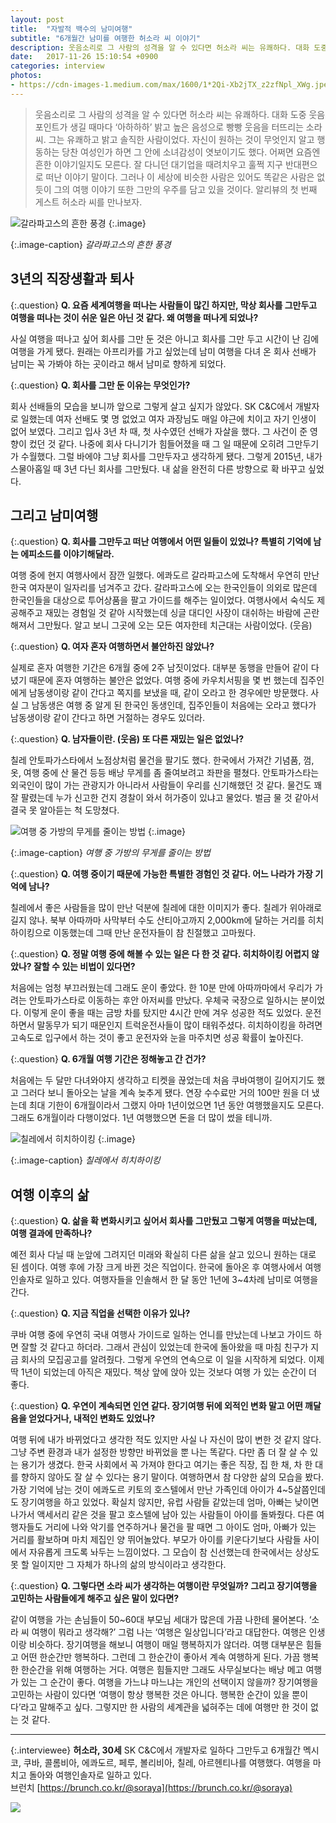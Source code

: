 ```yaml
---
layout: post
title:  "자발적 백수의 남미여행"
subtitle: "6개월간 남미를 여행한 허소라 씨 이야기"
description: 웃음소리로 그 사람의 성격을 알 수 있다면 허소라 씨는 유쾌하다. 대화 도중 웃음 포인트가 생길 때마다 ‘아하하하’ 밝고 높은 음성으로 빵빵 웃음을 터뜨리는 소라 씨. 그는 유쾌하고 밝고 솔직한 사람이었다. 자신이 원하는 것이 무엇인지 알고 행동하는 당찬 여성인가 하면 그 안에 소녀감성이 엿보이기도 했다. 어쩌면 요즘엔 흔한 이야기일지도 모른다. 잘 다니던 대기업을 때려치우고 훌쩍 지구 반대편으로 떠난 이야기 말이다. 그러나 이 세상에 비슷한 사람은 있어도 똑같은 사람은 없듯이 그의 여행 이야기 또한 그만의 우주를 담고 있을 것이다. 알리뷰의 첫 번째 게스트 허소라 씨를 만나보자.
date:   2017-11-26 15:10:54 +0900
categories: interview
photos:
- https://cdn-images-1.medium.com/max/1600/1*2Qi-Xb2jTX_z2zfNpl_XWg.jpeg
---
```


> 웃음소리로 그 사람의 성격을 알 수 있다면 허소라 씨는 유쾌하다. 대화 도중 웃음 포인트가 생길 때마다 ‘아하하하’ 밝고 높은 음성으로 빵빵 웃음을 터뜨리는 소라 씨. 그는 유쾌하고 밝고 솔직한 사람이었다. 자신이 원하는 것이 무엇인지 알고 행동하는 당찬 여성인가 하면 그 안에 소녀감성이 엿보이기도 했다. 어쩌면 요즘엔 흔한 이야기일지도 모른다. 잘 다니던 대기업을 때려치우고 훌쩍 지구 반대편으로 떠난 이야기 말이다. 그러나 이 세상에 비슷한 사람은 있어도 똑같은 사람은 없듯이 그의 여행 이야기 또한 그만의 우주를 담고 있을 것이다. 알리뷰의 첫 번째 게스트 허소라 씨를 만나보자.

![갈라파고스의 흔한 풍경](https://cdn-images-1.medium.com/max/1600/1*2Qi-Xb2jTX_z2zfNpl_XWg.jpeg)
{:.image}

{:.image-caption}
*갈라파고스의 흔한 풍경*

## 3년의 직장생활과 퇴사

{:.question}
**Q. 요즘 세계여행을 떠나는 사람들이 많긴 하지만, 막상 회사를 그만두고 여행을 떠나는 것이 쉬운 일은 아닌 것 같다. 왜 여행을 떠나게 되었나?**

사실 여행을 떠나고 싶어 회사를 그만 둔 것은 아니고 회사를 그만 두고 시간이 난 김에 여행을 가게 됐다. 원래는 아프리카를 가고 싶었는데 남미 여행을 다녀 온 회사 선배가 남미는 꼭 가봐야 하는 곳이라고 해서 남미로 향하게 되었다.

{:.question}
**Q. 회사를 그만 둔 이유는 무엇인가?**

회사 선배들의 모습을 보니까 앞으로 그렇게 살고 싶지가 않았다. SK C&C에서 개발자로 일했는데 여자 선배도 몇 명 없었고 여자 과장님도 매일 야근에 치이고 자기 인생이 없어 보였다. 그리고 입사 3년 차 때, 첫 사수였던 선배가 자살을 했다. 그 사건이 준 영향이 컸던 것 같다. 나중에 회사 다니기가 힘들어졌을 때 그 일 때문에 오히려 그만두기가 수월했다. 그럴 바에야 그냥 회사를 그만두자고 생각하게 됐다. 그렇게 2015년, 내가 스물아홉일 때 3년 다닌 회사를 그만뒀다. 내 삶을 완전히 다른 방향으로 확 바꾸고 싶었다.

## 그리고 남미여행

{:.question}
**Q. 회사를 그만두고 떠난 여행에서 어떤 일들이 있었나? 특별히 기억에 남는 에피소드를 이야기해달라.**

여행 중에 현지 여행사에서 잠깐 일했다. 에콰도르 갈라파고스에 도착해서 우연히 만난 한국 여자분이 일자리를 넘겨주고 갔다. 갈라파고스에 오는 한국인들이 의외로 많은데 한국인들을 대상으로 투어상품을 팔고 가이드를 해주는 일이었다. 여행사에서 숙식도 제공해주고 재밌는 경험일 것 같아 시작했는데 싱글 대디인 사장이 대쉬하는 바람에 곤란해져서 그만뒀다. 알고 보니 그곳에 오는 모든 여자한테 치근대는 사람이었다. (웃음)

{:.question}
**Q. 여자 혼자 여행하면서 불안하진 않았나?**

실제로 혼자 여행한 기간은 6개월 중에 2주 남짓이었다. 대부분 동행을 만들어 같이 다녔기 때문에 혼자 여행하는 불안은 없었다. 여행 중에 카우치서핑을 몇 번 했는데 집주인에게 남동생이랑 같이 간다고 쪽지를 보냈을 때, 같이 오라고 한 경우에만 방문했다. 사실 그 남동생은 여행 중 알게 된 한국인 동생인데, 집주인들이 처음에는 오라고 했다가 남동생이랑 같이 간다고 하면 거절하는 경우도 있더라.

{:.question}
**Q. 남자들이란. (웃음) 또 다른 재밌는 일은 없었나?**

칠레 안토파가스타에서 노점상처럼 물건을 팔기도 했다. 한국에서 가져간 기념품, 껌, 옷, 여행 중에 산 물건 등등 배낭 무게를 좀 줄여보려고 좌판을 펼쳤다. 안토파가스타는 외국인이 많이 가는 관광지가 아니라서 사람들이 우리를 신기해했던 것 같다. 물건도 꽤 잘 팔렸는데 누가 신고한 건지 경찰이 와서 허가증이 있냐고 물었다. 벌금 물 것 같아서 결국 못 알아듣는 척 도망쳤다.

![여행 중 가방의 무게를 줄이는 방법](https://cdn-images-1.medium.com/max/1600/1*XJ3lc_GObnf3I7DP3yvJ0g.jpeg)
{:.image}

{:.image-caption}
*여행 중 가방의 무게를 줄이는 방법*

{:.question}
**Q. 여행 중이기 때문에 가능한 특별한 경험인 것 같다. 어느 나라가 가장 기억에 남나?**

칠레에서 좋은 사람들을 많이 만난 덕분에 칠레에 대한 이미지가 좋다. 칠레가 위아래로 길지 않나. 북부 아따까마 사막부터 수도 산티아고까지 2,000km에 달하는 거리를 히치하이킹으로 이동했는데 그때 만난 운전자들이 참 친절했고 고마웠다.

{:.question}
**Q. 정말 여행 중에 해볼 수 있는 일은 다 한 것 같다. 히치하이킹 어렵지 않았나? 잘할 수 있는 비법이 있다면?**

처음에는 엄청 부끄러웠는데 그래도 운이 좋았다. 한 10분 만에 아따까마에서 우리가 가려는 안토파가스타로 이동하는 후안 아저씨를 만났다. 우체국 국장으로 일하시는 분이었다. 이렇게 운이 좋을 때는 금방 차를 탔지만 4시간 만에 겨우 성공한 적도 있었다. 운전하면서 말동무가 되기 때문인지 트럭운전사들이 많이 태워주셨다. 히치하이킹을 하려면 고속도로 입구에서 하는 것이 좋고 운전자와 눈을 마주치면 성공 확률이 높아진다.

{:.question}
**Q. 6개월 여행 기간은 정해놓고 간 건가?**

처음에는 두 달만 다녀와야지 생각하고 티켓을 끊었는데 처음 쿠바여행이 길어지기도 했고 그러다 보니 돌아오는 날을 계속 늦추게 됐다. 연장 수수료만 거의 100만 원을 더 냈는데 최대 기한이 6개월이라서 그랬지 아마 1년이었으면 1년 동안 여행했을지도 모른다. 그래도 6개월이라 다행이었다. 1년 여행했으면 돈을 더 많이 썼을 테니까.

![칠레에서 히치하이킹](https://cdn-images-1.medium.com/max/1600/1*wPygPN5wJaWvvpZCTN-yHg.jpeg)
{:.image}

{:.image-caption}
*칠레에서 히치하이킹*

## 여행 이후의 삶

{:.question}
**Q. 삶을 확 변화시키고 싶어서 회사를 그만뒀고 그렇게 여행을 떠났는데, 여행 결과에 만족하나?**

예전 회사 다닐 때 눈앞에 그려지던 미래와 확실히 다른 삶을 살고 있으니 원하는 대로 된 셈이다. 여행 후에 가장 크게 바뀐 것은 직업이다. 한국에 돌아온 후 여행사에서 여행 인솔자로 일하고 있다. 여행자들을 인솔해서 한 달 동안 1년에 3~4차례 남미로 여행을 간다.

{:.question}
**Q. 지금 직업을 선택한 이유가 있나?**

쿠바 여행 중에 우연히 국내 여행사 가이드로 일하는 언니를 만났는데 나보고 가이드 하면 잘할 것 같다고 하더라. 그래서 관심이 있었는데 한국에 돌아왔을 때 마침 친구가 지금 회사의 모집공고를 알려줬다. 그렇게 우연의 연속으로 이 일을 시작하게 되었다. 이제 딱 1년이 되었는데 아직은 재밌다. 책상 앞에 앉아 있는 것보다 여행 가 있는 순간이 더 좋다.

{:.question}
**Q. 우연이 계속되면 인연 같다. 장기여행 뒤에 외적인 변화 말고 어떤 깨달음을 얻었다거나, 내적인 변화도 있었나?**

여행 뒤에 내가 바뀌었다고 생각한 적도 있지만 사실 나 자신이 많이 변한 것 같지 않다. 그냥 주변 환경과 내가 설정한 방향만 바뀌었을 뿐 나는 똑같다. 다만 좀 더 잘 살 수 있는 용기가 생겼다. 한국 사회에서 꼭 가져야 한다고 여기는 좋은 직장, 집 한 채, 차 한 대를 향하지 않아도 잘 살 수 있다는 용기 말이다. 여행하면서 참 다양한 삶의 모습을 봤다. 가장 기억에 남는 것이 에콰도르 키토의 호스텔에서 만난 가족인데 아이가 4~5살쯤인데도 장기여행을 하고 있었다. 확실치 않지만, 유럽 사람들 같았는데 엄마, 아빠는 낮이면 나가서 액세서리 같은 것을 팔고 호스텔에 남아 있는 사람들이 아이를 돌봐줬다. 다른 여행자들도 거리에 나와 악기를 연주하거나 물건을 팔 때면 그 아이도 엄마, 아빠가 있는 거리를 활보하며 마치 제집인 양 뛰어놀았다. 부모가 아이를 키운다기보다 사람들 사이에서 자유롭게 크도록 놔두는 느낌이었다. 그 모습이 참 신선했는데 한국에서는 상상도 못 할 일이지만 그 자체가 하나의 삶의 방식이라고 생각한다.

{:.question}
**Q. 그렇다면 소라 씨가 생각하는 여행이란 무엇일까? 그리고 장기여행을 고민하는 사람들에게 해주고 싶은 말이 있다면?**

같이 여행을 가는 손님들이 50~60대 부모님 세대가 많은데 가끔 나한테 물어본다. ‘소라 씨 여행이 뭐라고 생각해?’ 그럼 나는 ‘여행은 일상입니다’라고 대답한다. 여행은 인생이랑 비슷하다. 장기여행을 해보니 여행이 매일 행복하지가 않더라. 여행 대부분은 힘들고 어떤 한순간만 행복하다. 그런데 그 한순간이 좋아서 계속 여행하게 된다. 가끔 행복한 한순간을 위해 여행하는 거다. 여행은 힘들지만 그래도 사무실보다는 배낭 메고 여행 가 있는 그 순간이 좋다. 여행을 가느냐 마느냐는 개인의 선택이지 않을까? 장기여행을 고민하는 사람이 있다면 ‘여행이 항상 행복한 것은 아니다. 행복한 순간이 있을 뿐이다’라고 말해주고 싶다. 그렇지만 한 사람의 세계관을 넓혀주는 데에 여행만 한 것이 없는 것 같다.

---

{:.interviewee}
**허소라, 30세**
SK C&C에서 개발자로 일하다 그만두고 6개월간 멕시코, 쿠바, 콜롬비아, 에콰도르, 페루, 볼리비아, 칠레, 아르헨티나를 여행했다. 여행을 마치고 돌아와 여행인솔자로 일하고 있다.  
브런치 [https://brunch.co.kr/@soraya](https://brunch.co.kr/@soraya)

![](https://cdn-images-1.medium.com/max/1600/1*mj9xi-wY71zY28BZmlQfgA.jpeg)
